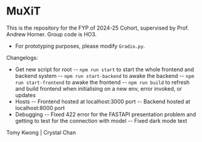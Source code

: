 # MuXiT
This is the repository for the FYP of 2024-25 Cohort, supervised by Prof. Andrew Horner. Group code is HO3.

- For prototyping purposes, please modify ```Gradio.py```.

Changelogs:
- Get new script for root
-- `npm run start` to start the whole frontend and backend system
-- `npm run start-backend` to awake the backend 
-- `npm run start-frontend` to awake the frontend 
-- `npm run build` to refresh and build frontend when initialising on a new env, error invoked, or updates
- Hosts
-- Frontend hosted at localhost:3000 port
-- Backend hosted at localhost:8000 port
- Debugging
-- Fixed 422 error for the FASTAPI presentation problem and getting to test for the connection with model
-- Fixed dark mode text

Tomy Kwong | Crystal Chan
